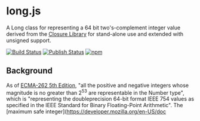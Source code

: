 long.js
=======

A Long class for representing a 64 bit two's-complement integer value derived from the [Closure Library](https://github.com/google/closure-library)
for stand-alone use and extended with unsigned support.

[![Build Status](https://img.shields.io/github/workflow/status/dcodeIO/long.js/Test/main?label=test&logo=github)](https://github.com/dcodeIO/long.js/actions?query=workflow%3ATest) [![Publish Status](https://img.shields.io/github/workflow/status/dcodeIO/long.js/Publish/main?label=publish&logo=github)](https://github.com/dcodeIO/long.js/actions?query=workflow%3APublish) [![npm](https://img.shields.io/npm/v/long.svg?label=npm&color=007acc&logo=npm)](https://www.npmjs.com/package/long)

Background
----------

As of [ECMA-262 5th Edition](http://ecma262-5.com/ELS5_HTML.htm#Section_8.5), "all the positive and negative integers
whose magnitude is no greater than 2<sup>53</sup> are representable in the Number type", which is "representing the
doubleprecision 64-bit format IEEE 754 values as specified in the IEEE Standard for Binary Floating-Point Arithmetic".
The [maximum safe integer](https://developer.mozilla.org/en-US/doc